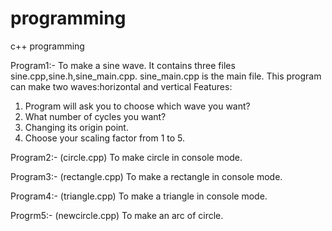 programming
===========
c++ programming

Program1:-
To make a sine wave.
It contains three files sine.cpp,sine.h,sine_main.cpp.
sine_main.cpp is the main file.
This program can make two waves:horizontal and vertical
Features:
1) Program will ask you to choose which wave you want?
2) What number of cycles you want? 
3) Changing its origin point.
4) Choose your scaling factor from 1 to 5.

Program2:-  (circle.cpp)
To make circle in console mode.

Program3:-  (rectangle.cpp)
To make a rectangle in console mode.

Program4:-  (triangle.cpp)
To make a triangle in console mode.

Progrm5:-   (newcircle.cpp)
To make an arc of circle.
